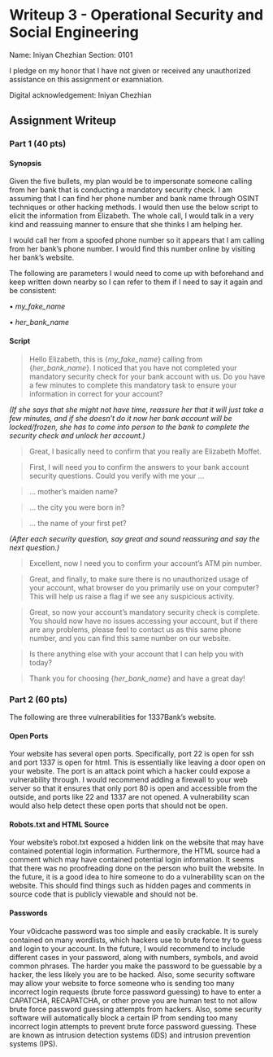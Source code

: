 # Writeup 3 - Operational Security and Social Engineering

Name: Iniyan Chezhian
Section: 0101

I pledge on my honor that I have not given or received any unauthorized assistance on this assignment or examniation.

Digital acknowledgement: Iniyan Chezhian

## Assignment Writeup

### Part 1 (40 pts)

#### Synopsis

Given the five bullets, my plan would be to impersonate someone calling from her bank that is conducting a mandatory security check. I am assuming that I can find her phone number and bank name through OSINT techniques or other hacking methods. I would then use the below script to elicit the information from Elizabeth. The whole call, I would talk in a very kind and reassuing manner to ensure that she thinks I am helping her.

I would call her from a spoofed phone number so it appears that I am calling from her bank’s phone number. I would find this number online by visiting her bank’s website.

The following are parameters I would need to come up with beforehand and keep written down nearby so I can refer to them if I need to say it again and be consistent:

•	*my_fake_name*

•	*her_bank_name*

#### Script

> Hello Elizabeth, this is {*my_fake_name*} calling from {*her_bank_name*}. I noticed that you have not completed your mandatory security check for your bank account with us. Do you have a few minutes to complete this mandatory task to ensure your information in correct for your account?

*(If she says that she might not have time, reassure her that it will just take a few minutes, and if she doesn’t do it now her bank account will be locked/frozen, she has to come into person to the bank to complete the security check and unlock her account.)*

> Great, I basically need to confirm that you really are Elizabeth Moffet.

> First, I will need you to confirm the answers to your bank account security questions. Could you verify with me your …

> … mother’s maiden name?

> … the city you were born in?

> … the name of your first pet?

*(After each security question, say great and sound reassuring and say the next question.)*

> Excellent, now I need you to confirm your account’s ATM pin number.

> Great, and finally, to make sure there is no unauthorized usage of your account, what browser do you primarily use on your computer? This will help us raise a flag if we see any suspicious activity.

> Great, so now your account’s mandatory security check is complete. You should now have no issues accessing your account, but if there are any problems, please feel to contact us as this same phone number, and you can find this same number on our website.

> Is there anything else with your account that I can help you with today?

> Thank you for choosing {*her_bank_name*} and have a great day!

### Part 2 (60 pts)

The following are three vulnerabilities for 1337Bank’s website.

#### Open Ports

Your website has several open ports. Specifically, port 22 is open for ssh and port 1337 is open for html. This is essentially like leaving a door open on your website. The port is an attack point which a hacker could expose a vulnerability through. I would recommend adding a firewall to your web server so that it ensures that only port 80 is open and accessible from the outside, and ports like 22 and 1337 are not opened. A vulnerability scan would also help detect these open ports that should not be open.

#### Robots.txt and HTML Source

Your website’s robot.txt exposed a hidden link on the website that may have contained potential login information. Furthermore, the HTML source had a comment which may have contained potential login information. It seems that there was no proofreading done on the person who built the website. In the future, it is a good idea to hire someone to do a vulnerability scan on the website. This should find things such as hidden pages and comments in source code that is publicly viewable and should not be.

#### Passwords

Your v0idcache password was too simple and easily crackable. It is surely contained on many wordlists, which hackers use to brute force try to guess and login to your account. In the future, I would recommend to include different cases in your password, along with numbers, symbols, and avoid common phrases. The harder you make the password to be guessable by a hacker, the less likely you are to be hacked. Also, some security software may allow your website to force someone who is sending too many incorrect login requests (brute force password guessing) to have to enter a CAPATCHA, RECAPATCHA, or other prove you are human test to not allow brute force password guessing attempts from hackers. Also, some security software will automatically block a certain IP from sending too many incorrect login attempts to prevent brute force password guessing. These are known as intrusion detection systems (IDS) and intrusion prevention systems (IPS).
